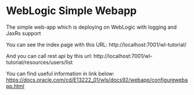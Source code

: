 # WebLogic Simple Webapp
The simple web-app which is deploying on WebLogic with logging and JaxRs support

You can see the index page with this URL: http://localhost:7001/wl-tutorial/

And you can call rest api by this url: http://localhost:7001/wl-tutorial/resources/users/list

You can find useful information in link below:
https://docs.oracle.com/cd/E13222_01/wls/docs92/webapp/configurewebapp.html
